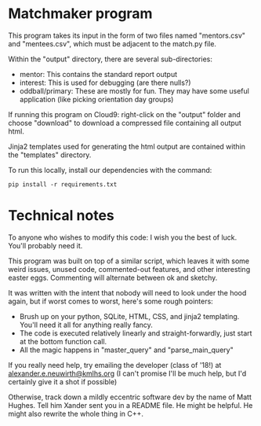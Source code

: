 # Matchmaker program

This program takes its input in the form of two files named "mentors.csv" and 
"mentees.csv", which must be adjacent to the match.py file. 

Within the "output" directory, there are several sub-directories: 

* mentor: This contains the standard report output
* interest: This is used for debugging (are there nulls?)
* oddball/primary: These are mostly for fun. They may have some useful application (like picking orientation day groups)

If running this program on Cloud9: right-click on the "output" folder and choose
"download" to download a compressed file containing all output html.

Jinja2 templates used for generating the html output are contained within the
"templates" directory.

To run this locally, install our dependencies with the command:

    pip install -r requirements.txt

# Technical notes

To anyone who wishes to modify this code:
I wish you the best of luck. You'll probably need it.

This program was built on top of a similar script, which leaves it with some weird
issues, unused code, commented-out features, and other interesting easter eggs.
Commenting will alternate between ok and sketchy.

It was written with the intent that nobody will need to look under the hood again,
but if worst comes to worst, here's some rough pointers:

* Brush up on your python, SQLite, HTML, CSS, and jinja2 templating. You'll need it all for anything really fancy.
* The code is executed relatively linearly and straight-forwardly, just start at the bottom function call.
* All the magic happens in "master\_query" and "parse\_main\_query"

If you really need help, try emailing the developer (class of '18!) at alexander.e.neuwirth@kmlhs.org
(I can't promise I'll be much help, but I'd certainly give it a shot if possible)

Otherwise, track down a mildly eccentric software dev by the name of Matt Hughes.
Tell him Xander sent you in a README file.
He might be helpful. He might also rewrite the whole thing in C++.
